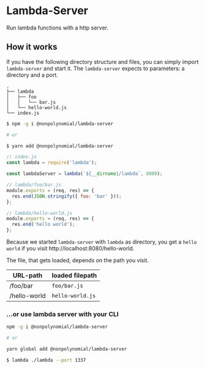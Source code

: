 # Lambda-Server

Run lambda functions with a http server.

## How it works

If you have the following directory structure and files, you can simply import `lambda-server` and start it.
The `lambda-server` expects to parameters: a directory and a port.

```
.
├── lambda
│   ├── foo
│   │   └── bar.js
│   └── hello-world.js
└── index.js
```

```bash
$ npm -g i @nonpolynomial/lambda-server

# or

$ yarn add @nonpolynomial/lambda-server
```

```js
// index.js
const lambda = require('lambda');

const lambdaServer = lambda(`${__dirname}/lambda`, 8080);
```

```js
// lambda/foo/bar.js
module.exports = (req, res) => {
  res.end(JSON.stringify({ foo: 'bar' }));
};
```

```js
// lambda/hello-world.js
module.exports = (req, res) => {
  res.end('hello world');
};
```

Because we started `lambda-server` with `lambda` as directory, you get a `hello world` if you visit http://localhost:8080/hello-world.

The file, that gets loaded, depends on the path you visit.

|   URL-path   | loaded filepath  |
| ------------ | ---------------- |
| /foo/bar     | `foo/bar.js`     |
| /hello-world | `hello-world.js` |

### ...or use lambda server with your CLI

```bash
npm -g i @nonpolynomial/lambda-server

# or

yarn global add @nonpolynomial/lambda-server
```

```bash
$ lambda ./lambda --port 1337
```
